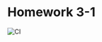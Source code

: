 # Homework 3-1


![CI](https://github.com/VyacheslavMiroshnik//ahj-3-1/actions/workflows/web.yml/badge.svg)